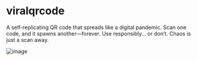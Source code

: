 # viralqrcode

A self-replicating QR code that spreads like a digital pandemic. Scan one code, and it spawns another—forever. Use responsibly… or don’t. Chaos is just a scan away.

![image](https://github.com/user-attachments/assets/e68c96c1-9b5c-4f22-b4a8-9cf294cfdd9b)
